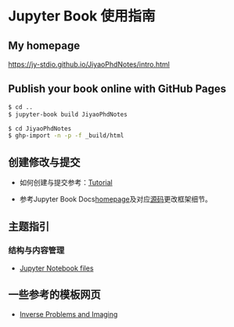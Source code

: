 # Jupyter Book 使用指南

## My homepage

https://jy-stdio.github.io/JiyaoPhdNotes/intro.html

## Publish your book online with GitHub Pages

```bash
$ cd ..
$ jupyter-book build JiyaoPhdNotes
```

```bash
$ cd JiyaoPhdNotes
$ ghp-import -n -p -f _build/html
```

## 创建修改与提交

+ 如何创建与提交参考：[Tutorial](https://jupyterbook.org/en/stable/start/create.html)

+ 参考Jupyter Book Docs[homepage](https://jupyterbook.org/en/stable/start/build.html)及对应[源码](https://github.com/executablebooks/jupyter-book/blob/master/docs/_toc.yml)更改框架细节。

## 主题指引

### 结构与内容管理

+ [Jupyter Notebook files](https://jupyterbook.org/en/stable/file-types/notebooks.html)

## 一些参考的模板网页

+ [Inverse Problems and Imaging](https://tristanvanleeuwen.github.io/IP_and_Im_Lectures/what_is.html)